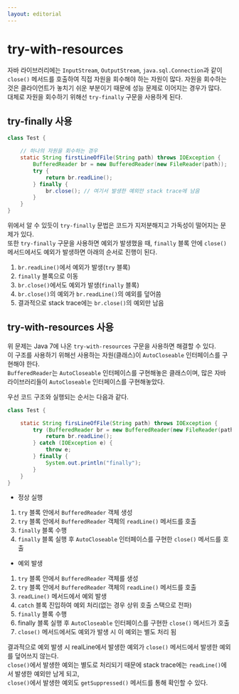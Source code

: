 ```yaml
---
layout: editorial
---
```


# try-with-resources

자바 라이브러리에는 `InputStream`, `OutputStream`, `java.sql.Connection`과 같이 `close()` 메서드를 호출하여 직접 자원을 회수해야 하는 자원이 많다.
자원을 회수하는 것은 클라이언트가 놓치기 쉬운 부분이기 때문에 성능 문제로 이어지는 경우가 많다.  
대체로 자원을 회수하기 위해선 `try-finally` 구문을 사용하게 된다.

## try-finally 사용

```java
class Test {

    // 하나의 자원을 회수하는 경우
    static String firstLineOfFile(String path) throws IOException {
        BufferedReader br = new BufferedReader(new FileReader(path));
        try {
            return br.readLine();
        } finally {
            br.close(); // 여기서 발생한 예외만 stack trace에 남음
        }
    }
}
```

위에서 알 수 있듯이 `try-finally` 문법은 코드가 지저분해지고 가독성이 떨어지는 문제가 있다.  
또한 `try-finally` 구문을 사용하면 예외가 발생했을 때, `finally` 블록 안에 `close()` 메서드에서도 예외가 발생하면 아래의 순서로 진행이 된다.

1. `br.readLine()`에서 예외가 발생(`try` 블록)
2. `finally` 블록으로 이동
3. `br.close()`에서도 예외가 발생(`finally` 블록)
4. `br.close()`의 예외가 `br.readLine()`의 예외를 덮어씀
5. 결과적으로 stack trace에는 `br.close()`의 예외만 남음

## try-with-resources 사용

위 문제는 Java 7에 나온 `try-with-resources` 구문을 사용하면 해결할 수 있다.  
이 구조를 사용하기 위해선 사용하는 자원(클래스)이 `AutoCloseable` 인터페이스를 구현해야 한다.  
`BufferedReader`는 `AutoCloseable` 인터페이스를 구현해놓은 클래스이며, 많은 자바 라이브러리들이 `AutoCloseable` 인터페이스를 구현해놓았다.

우선 코드 구조와 실행되는 순서는 다음과 같다.

```java
class Test {

    static String firsLineOfFile(String path) throws IOException {
        try (BufferedReader br = new BufferedReader(new FileReader(path))) {
            return br.readLine();
        } catch (IOException e) {
            throw e;
        } finally {
            System.out.println("finally");
        }
    }
}
```

- 정상 실행

1. `try` 블록 안에서 `BufferedReader` 객체 생성
2. `try` 블록 안에서 `BufferedReader` 객체의 `readLine()` 메서드를 호출
3. `finally` 블록 수행
4. `finally` 블록 실행 후 `AutoCloseable` 인터페이스를 구현한 `close()` 메서드를 호출

- 예외 발생

1. `try` 블록 안에서 `BufferedReader` 객체를 생성
2. `try` 블록 안에서 `BufferedReader` 객체의 `readLine()` 메서드를 호출
3. `readLine()` 메서드에서 예외 발생
4. `catch` 블록 진입하여 예외 처리(없는 경우 상위 호출 스택으로 전파)
5. `finally` 블록 수행
6. finally 블록 실행 후 `AutoCloseable` 인터페이스를 구현한 `close()` 메서드가 호출
7. `close()` 메서드에서도 예외가 발생 시 이 예외는 별도 처리 됨

결과적으로 예외 발생 시 realLine에서 발생한 예외가 `close()` 메서드에서 발생한 예외를 덮어쓰지 않는다.  
`close()`에서 발생한 예외는 별도로 처리되기 때문에 stack trace에는 `readLine()`에서 발생한 예외만 남게 되고,  
`close()`에서 발생한 예외도 `getSuppressed()` 메서드를 통해 확인할 수 있다.